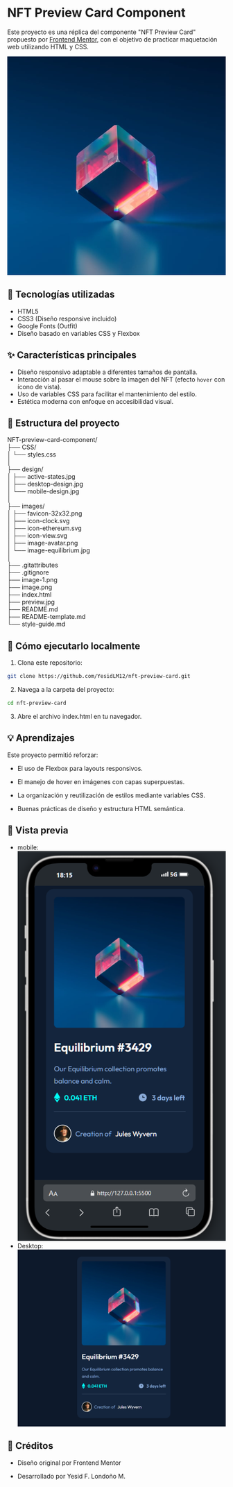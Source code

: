 # NFT Preview Card Component

Este proyecto es una réplica del componente "NFT Preview Card" propuesto por [Frontend Mentor](https://www.frontendmentor.io/challenges/nft-preview-card-component-SbdUL_w0U), con el objetivo de practicar maquetación web utilizando HTML y CSS.

![Vista previa del componente](./images/image-equilibrium.jpg)

## 🧰 Tecnologías utilizadas

- HTML5
- CSS3 (Diseño responsive incluido)
- Google Fonts (Outfit)
- Diseño basado en variables CSS y Flexbox

## ✨ Características principales

- Diseño responsivo adaptable a diferentes tamaños de pantalla.
- Interacción al pasar el mouse sobre la imagen del NFT (efecto `hover` con ícono de vista).
- Uso de variables CSS para facilitar el mantenimiento del estilo.
- Estética moderna con enfoque en accesibilidad visual.

## 📁 Estructura del proyecto

NFT-preview-card-component/     
├── CSS/        
│   └── styles.css      
│       
├── design/     
│   ├── active-states.jpg       
│   ├── desktop-design.jpg      
│   └── mobile-design.jpg       
│       
├── images/     
│   ├── favicon-32x32.png       
│   ├── icon-clock.svg      
│   ├── icon-ethereum.svg       
│   ├── icon-view.svg       
│   ├── image-avatar.png        
│   └── image-equilibrium.jpg       
│       
├── .gitattributes      
├── .gitignore      
├── image-1.png     
├── image.png       
├── index.html      
├── preview.jpg     
├── README.md       
├── README-template.md      
└── style-guide.md      

## 🚀 Cómo ejecutarlo localmente

1. Clona este repositorio:
```bash
git clone https://github.com/YesidLM12/nft-preview-card.git
```

2. Navega a la carpeta del proyecto:
```bash
cd nft-preview-card
```
3. Abre el archivo index.html en tu navegador.

## 💡 Aprendizajes

Este proyecto permitió reforzar:

- El uso de Flexbox para layouts responsivos.

- El manejo de hover en imágenes con capas superpuestas.

- La organización y reutilización de estilos mediante variables CSS.

- Buenas prácticas de diseño y estructura HTML semántica.

## 📸 Vista previa

- mobile:   
![alt text](image.png)
- Desktop:      
![alt text](image-1.png)

## 🔗 Créditos

- Diseño original por Frontend Mentor

- Desarrollado por Yesid F. Londoño M.